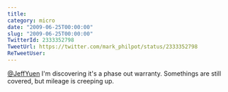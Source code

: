 ```yaml
---
title: 
category: micro
date: "2009-06-25T00:00:00"
slug: "2009-06-25T00:00:00"
TwitterId: 2333352798
TweetUrl: https://twitter.com/mark_philpot/status/2333352798
ReTweetUser: 
---
```


[@JeffYuen](https://twitter.com/JeffYuen) I'm discovering it's a phase out warranty. Somethings are still covered, but mileage is creeping up.